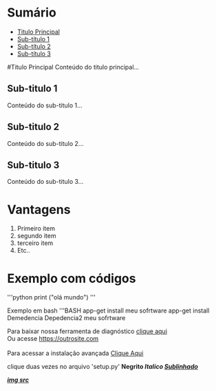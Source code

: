 # Sumário
- [Titulo Principal](#título-principal)
- [Sub-título 1](#subtítulo-1)
- [Sub-título 2](#subtítulo-2)
- [Sub-título 3](#subtítulo-3)

#Titulo Principal
Conteúdo do titulo principal...

## Sub-titulo 1
Conteúdo do sub-titulo 1...

## Sub-titulo 2
Conteúdo do sub-titulo 2...

## Sub-titulo 3
Conteúdo do sub-titulo 3...

# Vantagens

1. Primeiro item
2. segundo item
3. terceiro item
4. Etc..

# Exemplo com códigos

'''python
print ("olá mundo")
'''

Exemplo em bash
 '''BASH
app-get install meu sofrtware
app-get install Demedencia Depedencia2 meu sofrtware

Para baixar nossa ferramenta de diagnóstico [clique aqui](/https://site.com)
<br>
Ou acesse https://outrosite.com
<br>
<br>
Para acessar a instalação avançada [Clique Aqui](INSTALACAO.NET)

clique duas vezes no arquivo 'setup.py'
<b>Negrito<b>
<i>Italico<i>
<u>Sublinhado<u>

img src

